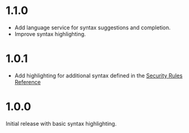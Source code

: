 # 1.1.0
- Add language service for syntax suggestions and completion.
- Improve syntax highlighting.

# 1.0.1
- Add highlighting for additional syntax defined in the [Security Rules Reference](https://cloud.google.com/firestore/docs/reference/security/)

# 1.0.0
Initial release with basic syntax highlighting.